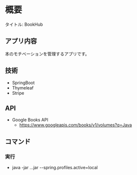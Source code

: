 # 概要

タイトル: BookHub

## アプリ内容

本のモチベーションを管理するアプリです。

## 技術

- SpringBoot
- Thymeleaf
- Stripe

## API

- Google Books API
  - https://www.googleapis.com/books/v1/volumes?q=Java


## コマンド

### 実行

- java -jar ...jar --spring.profiles.active=local
